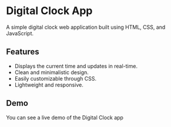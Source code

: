 # Digital Clock App

A simple digital clock web application built using HTML, CSS, and JavaScript.
## Features

- Displays the current time and updates in real-time.
- Clean and minimalistic design.
- Easily customizable through CSS.
- Lightweight and responsive.

## Demo

You can see a live demo of the Digital Clock app 






